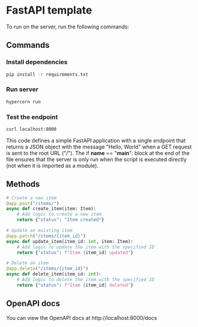 # FastAPI template

To run on the server, run the following commands:

## Commands

### Install dependencies

```bash
pip install -r requirements.txt
```

### Run server

```bash
hypercorn run
```

### Test the endpoint

```bash
curl localhost:8000
```

This code defines a simple FastAPI application with a single endpoint that returns a JSON object with the message "Hello, World" when a GET request is sent to the root URL ("/"). The if **name** == "**main**": block at the end of the file ensures that the server is only run when the script is executed directly (not when it is imported as a module).

## Methods

```python
# Create a new item
@app.post("/items/")
async def create_item(item: Item):
    # Add logic to create a new item
    return {"status": "Item created"}

# Update an existing item
@app.patch("/items/{item_id}")
async def update_item(item_id: int, item: Item):
    # Add logic to update the item with the specified ID
    return {"status": f"Item {item_id} updated"}

# Delete an item
@app.delete("/items/{item_id}")
async def delete_item(item_id: int):
    # Add logic to delete the item with the specified ID
    return {"status": f"Item {item_id} deleted"}
```
## OpenAPI docs
You can view the OpenAPI docs at http://localhost:8000/docs
